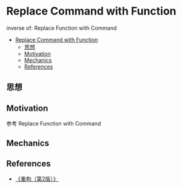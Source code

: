 # Replace Command with Function

inverse of: Replace Function with Command


<!-- TOC -->

- [Replace Command with Function](#replace-command-with-function)
    - [思想](#思想)
    - [Motivation](#motivation)
    - [Mechanics](#mechanics)
    - [References](#references)

<!-- /TOC -->


## 思想


## Motivation
参考 Replace Function with Command


## Mechanics


## References
* [《重构（第2版）》](https://book.douban.com/subject/33400354/)
